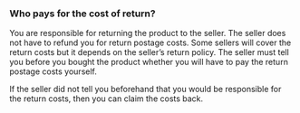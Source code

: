 ###  Who pays for the cost of return?

You are responsible for returning the product to the seller. The seller does
not have to refund you for return postage costs. Some sellers will cover the
return costs but it depends on the seller’s return policy. The seller must
tell you before you bought the product whether you will have to pay the return
postage costs yourself.

If the seller did not tell you beforehand that you would be responsible for
the return costs, then you can claim the costs back.

